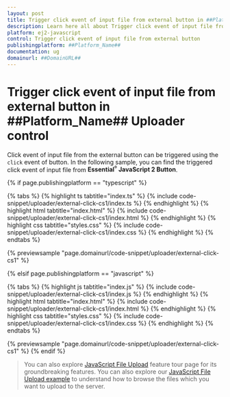 ```yaml
---
layout: post
title: Trigger click event of input file from external button in ##Platform_Name## Uploader control | Syncfusion
description: Learn here all about Trigger click event of input file from external button in Syncfusion ##Platform_Name## Uploader control of Syncfusion Essential JS 2 and more.
platform: ej2-javascript
control: Trigger click event of input file from external button 
publishingplatform: ##Platform_Name##
documentation: ug
domainurl: ##DomainURL##
---
```


# Trigger click event of input file from external button in ##Platform_Name## Uploader control

Click event of input file from the external button can be triggered using the `click` event of button. In the following sample, you can find the triggered click event of input file from **Essential<sup style="font-size:70%">&reg;</sup> JavaScript 2 Button**.

{% if page.publishingplatform == "typescript" %}

 {% tabs %}
{% highlight ts tabtitle="index.ts" %}
{% include code-snippet/uploader/external-click-cs1/index.ts %}
{% endhighlight %}
{% highlight html tabtitle="index.html" %}
{% include code-snippet/uploader/external-click-cs1/index.html %}
{% endhighlight %}
{% highlight css tabtitle="styles.css" %}
{% include code-snippet/uploader/external-click-cs1/index.css %}
{% endhighlight %}
{% endtabs %}
        
{% previewsample "page.domainurl/code-snippet/uploader/external-click-cs1" %}

{% elsif page.publishingplatform == "javascript" %}

{% tabs %}
{% highlight js tabtitle="index.js" %}
{% include code-snippet/uploader/external-click-cs1/index.js %}
{% endhighlight %}
{% highlight html tabtitle="index.html" %}
{% include code-snippet/uploader/external-click-cs1/index.html %}
{% endhighlight %}
{% highlight css tabtitle="styles.css" %}
{% include code-snippet/uploader/external-click-cs1/index.css %}
{% endhighlight %}
{% endtabs %}

{% previewsample "page.domainurl/code-snippet/uploader/external-click-cs1" %}
{% endif %}

> You can also explore [JavaScript File Upload](https://www.syncfusion.com/javascript-ui-controls/js-file-upload) feature tour page for its groundbreaking features. You can also explore our [JavaScript File Upload example](https://ej2.syncfusion.com/demos/#/material/uploader/default.html) to understand how to browse the files which you want to upload to the server.